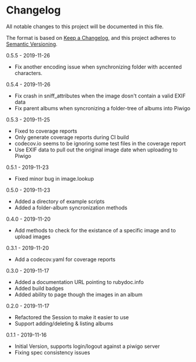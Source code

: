 # Changelog
All notable changes to this project will be documented in this file.

The format is based on [Keep a Changelog](https://keepachangelog.com/en/1.0.0/),
and this project adheres to [Semantic Versioning](https://semver.org/spec/v2.0.0.html).

0.5.5 - 2019-11-26
- Fix another encoding issue when synchronizing folder with accented characters.

0.5.4 - 2019-11-26
- Fix crash in sniff_attributes when the image dosn't contain a valid EXIF data
- Fix parent albums when syncronizing a folder-tree of albums into Piwigo

0.5.3 - 2019-11-25
- Fixed to coverage reports
- Only generate coverage reports during CI build
- codecov.io seems to be ignoring some test files in the coverage report
- Use EXIF data to pull out the original image date when uploading to Piwigo

0.5.1 - 2019-11-23
- Fixed minor bug in image.lookup

0.5.0 - 2019-11-23
- Added a directory of example scripts
- Added a folder-album syncronization methods

0.4.0 - 2019-11-20
- Add methods to check for the existance of a specific image and to upload images

0.3.1 - 2019-11-20
- Add a codecov.yaml for coverage reports

0.3.0 - 2019-11-17
- Added a documentation URL pointing to rubydoc.info
- Added build badges
- Added ability to page though the images in an album

0.2.0 - 2019-11-17
- Refactored the Session to make it easier to use
- Support adding/deleting & listing albums

0.1.1 - 2019-11-16 
- Initial Version, supports login/logout against a piwigo server
- Fixing spec consistency issues
